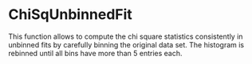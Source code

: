 # ChiSqUnbinnedFit
This function allows to compute the chi square statistics consistently in unbinned fits by carefully binning the original data set.
The histogram is rebinned until all bins have more than 5 entries each.
